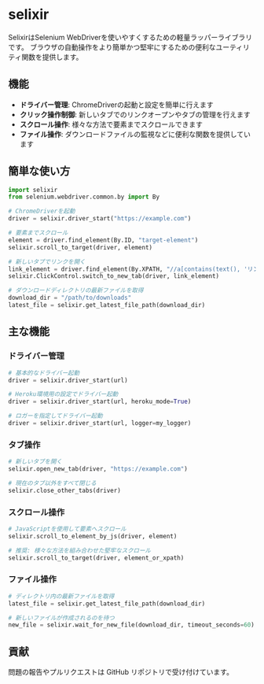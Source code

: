 # selixir

SelixirはSelenium WebDriverを使いやすくするための軽量ラッパーライブラリです。
ブラウザの自動操作をより簡単かつ堅牢にするための便利なユーティリティ関数を提供します。

## 機能

- **ドライバー管理**: ChromeDriverの起動と設定を簡単に行えます
- **クリック操作制御**: 新しいタブでのリンクオープンやタブの管理を行えます
- **スクロール操作**: 様々な方法で要素までスクロールできます
- **ファイル操作**: ダウンロードファイルの監視などに便利な関数を提供しています

## 簡単な使い方

```python
import selixir
from selenium.webdriver.common.by import By

# ChromeDriverを起動
driver = selixir.driver_start("https://example.com")

# 要素までスクロール
element = driver.find_element(By.ID, "target-element")
selixir.scroll_to_target(driver, element)

# 新しいタブでリンクを開く
link_element = driver.find_element(By.XPATH, "//a[contains(text(), 'リンク')]")
selixir.ClickControl.switch_to_new_tab(driver, link_element)

# ダウンロードディレクトリの最新ファイルを取得
download_dir = "/path/to/downloads"
latest_file = selixir.get_latest_file_path(download_dir)
```

## 主な機能

### ドライバー管理

```python
# 基本的なドライバー起動
driver = selixir.driver_start(url)

# Heroku環境用の設定でドライバー起動
driver = selixir.driver_start(url, heroku_mode=True)

# ロガーを指定してドライバー起動
driver = selixir.driver_start(url, logger=my_logger)
```

### タブ操作

```python
# 新しいタブを開く
selixir.open_new_tab(driver, "https://example.com")

# 現在のタブ以外をすべて閉じる
selixir.close_other_tabs(driver)
```

### スクロール操作

```python
# JavaScriptを使用して要素へスクロール
selixir.scroll_to_element_by_js(driver, element)

# 推奨: 様々な方法を組み合わせた堅牢なスクロール
selixir.scroll_to_target(driver, element_or_xpath)
```

### ファイル操作

```python
# ディレクトリ内の最新ファイルを取得
latest_file = selixir.get_latest_file_path(download_dir)

# 新しいファイルが作成されるのを待つ
new_file = selixir.wait_for_new_file(download_dir, timeout_seconds=60)
```

## 貢献

問題の報告やプルリクエストは GitHub リポジトリで受け付けています。
